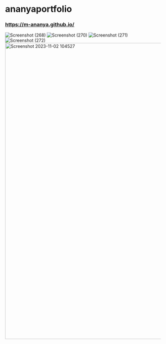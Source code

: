 # ananyaportfolio

### https://m-ananya.github.io/

![Screenshot (268)](https://github.com/M-ananya/M-ananya.github.io/assets/94048506/9a059f13-c7b8-45ec-a125-41eb33ab7d80)
![Screenshot (270)](https://github.com/M-ananya/M-ananya.github.io/assets/94048506/ee933382-9170-4884-9e52-6aac89534f3c)
![Screenshot (271)](https://github.com/M-ananya/M-ananya.github.io/assets/94048506/b17410bb-067d-4fee-ab85-c8bfe609a4c0)
![Screenshot (272)](https://github.com/M-ananya/M-ananya.github.io/assets/94048506/bcbbdd27-5733-4586-989b-d827428cf2a9)
<img width="960" alt="Screenshot 2023-11-02 104527" src="https://github.com/M-ananya/M-ananya.github.io/assets/94048506/5423812d-902a-4c41-8e23-d66ea6d46c72">


